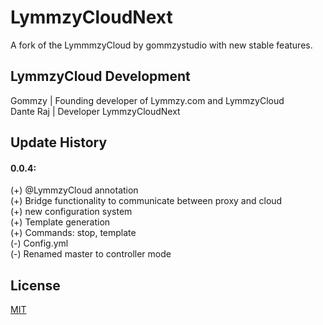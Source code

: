 # LymmzyCloudNext
A fork of the LymmmzyCloud by gommzystudio with new stable features.


## LymmzyCloud Development
Gommzy | Founding developer of Lymmzy.com and LymmzyCloud \
Dante Raj | Developer LymmzyCloudNext

## Update History

#### 0.0.4:
(+) @LymmzyCloud annotation \
(+) Bridge functionality to communicate between proxy and cloud \
(+) new configuration system \
(+) Template generation \
(+) Commands: stop, template
\
(-) Config.yml \
(-) Renamed master to controller mode


## License

[MIT](https://choosealicense.com/licenses/mit/)

